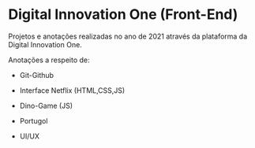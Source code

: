 # Digital Innovation One (Front-End)
Projetos e anotações realizadas no ano de 2021 através da plataforma da Digital Innovation One.

Anotações a respeito de:

- Git-Github

- Interface Netflix (HTML,CSS,JS)

- Dino-Game (JS)

- Portugol

- UI/UX

